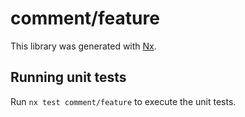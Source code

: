 # comment/feature

This library was generated with [Nx](https://nx.dev).

## Running unit tests

Run `nx test comment/feature` to execute the unit tests.

